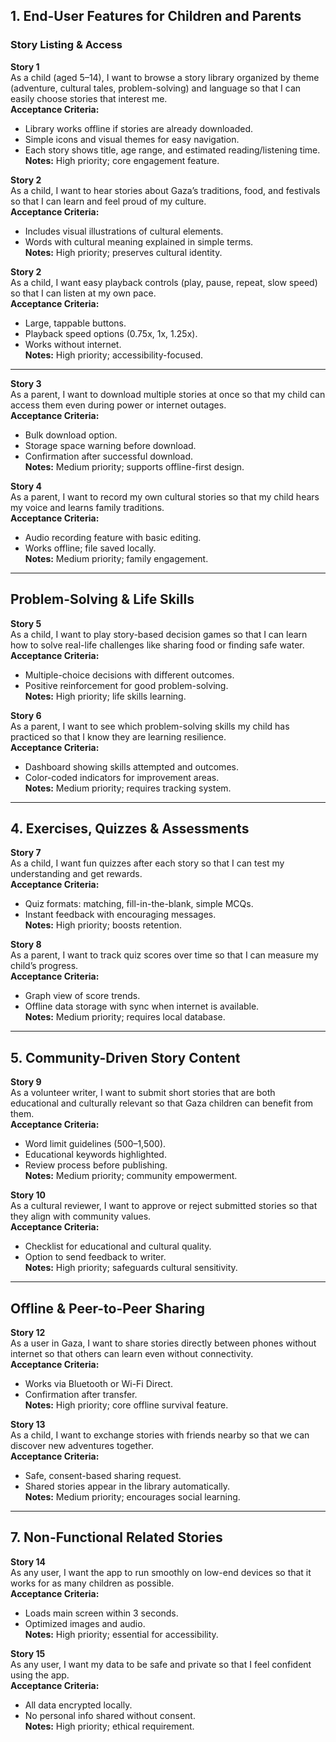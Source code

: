 

## 1. End-User Features for Children and Parents

### Story Listing & Access
**Story 1**  
As a child (aged 5–14), I want to browse a story library organized by theme (adventure, cultural tales, problem-solving) and language so that I can easily choose stories that interest me.  
**Acceptance Criteria:**  
- Library works offline if stories are already downloaded.  
- Simple icons and visual themes for easy navigation.  
- Each story shows title, age range, and estimated reading/listening time.  
**Notes:** High priority; core engagement feature.
  
**Story 2**  
As a child, I want to hear stories about Gaza’s traditions, food, and festivals so that I can learn and feel proud of my culture.  
**Acceptance Criteria:**  
- Includes visual illustrations of cultural elements.  
- Words with cultural meaning explained in simple terms.  
**Notes:** High priority; preserves cultural identity.



**Story 2**  
As a child, I want easy playback controls (play, pause, repeat, slow speed) so that I can listen at my own pace.  
**Acceptance Criteria:**  
- Large, tappable buttons.  
- Playback speed options (0.75x, 1x, 1.25x).  
- Works without internet.  
**Notes:** High priority; accessibility-focused.

---
**Story 3**  
As a parent, I want to download multiple stories at once so that my child can access them even during power or internet outages.  
**Acceptance Criteria:**  
- Bulk download option.  
- Storage space warning before download.  
- Confirmation after successful download.  
**Notes:** Medium priority; supports offline-first design.

**Story 4**  
As a parent, I want to record my own cultural stories so that my child hears my voice and learns family traditions.  
**Acceptance Criteria:**  
- Audio recording feature with basic editing.  
- Works offline; file saved locally.  
**Notes:** Medium priority; family engagement.

---

## Problem-Solving & Life Skills

**Story 5**  
As a child, I want to play story-based decision games so that I can learn how to solve real-life challenges like sharing food or finding safe water.  
**Acceptance Criteria:**  
- Multiple-choice decisions with different outcomes.  
- Positive reinforcement for good problem-solving.  
**Notes:** High priority; life skills learning.

**Story 6**  
As a parent, I want to see which problem-solving skills my child has practiced so that I know they are learning resilience.  
**Acceptance Criteria:**  
- Dashboard showing skills attempted and outcomes.  
- Color-coded indicators for improvement areas.  
**Notes:** Medium priority; requires tracking system.

---

## 4. Exercises, Quizzes & Assessments

**Story 7**  
As a child, I want fun quizzes after each story so that I can test my understanding and get rewards.  
**Acceptance Criteria:**  
- Quiz formats: matching, fill-in-the-blank, simple MCQs.  
- Instant feedback with encouraging messages.  
**Notes:** High priority; boosts retention.

**Story 8**  
As a parent, I want to track quiz scores over time so that I can measure my child’s progress.  
**Acceptance Criteria:**  
- Graph view of score trends.  
- Offline data storage with sync when internet is available.  
**Notes:** Medium priority; requires local database.

---

## 5. Community-Driven Story Content

**Story 9**  
As a volunteer writer, I want to submit short stories that are both educational and culturally relevant so that Gaza children can benefit from them.  
**Acceptance Criteria:**  
- Word limit guidelines (500–1,500).  
- Educational keywords highlighted.  
- Review process before publishing.  
**Notes:** Medium priority; community empowerment.

**Story 10**  
As a cultural reviewer, I want to approve or reject submitted stories so that they align with community values.  
**Acceptance Criteria:**  
- Checklist for educational and cultural quality.  
- Option to send feedback to writer.  
**Notes:** High priority; safeguards cultural sensitivity.

---

## Offline & Peer-to-Peer Sharing

**Story 12**  
As a user in Gaza, I want to share stories directly between phones without internet so that others can learn even without connectivity.  
**Acceptance Criteria:**  
- Works via Bluetooth or Wi-Fi Direct.  
- Confirmation after transfer.  
**Notes:** High priority; core offline survival feature.

**Story 13**  
As a child, I want to exchange stories with friends nearby so that we can discover new adventures together.  
**Acceptance Criteria:**  
- Safe, consent-based sharing request.  
- Shared stories appear in the library automatically.  
**Notes:** Medium priority; encourages social learning.

---

## 7. Non-Functional Related Stories

**Story 14**  
As any user, I want the app to run smoothly on low-end devices so that it works for as many children as possible.  
**Acceptance Criteria:**  
- Loads main screen within 3 seconds.  
- Optimized images and audio.  
**Notes:** High priority; essential for accessibility.

**Story 15**  
As any user, I want my data to be safe and private so that I feel confident using the app.  
**Acceptance Criteria:**  
- All data encrypted locally.  
- No personal info shared without consent.  
**Notes:** High priority; ethical requirement.
